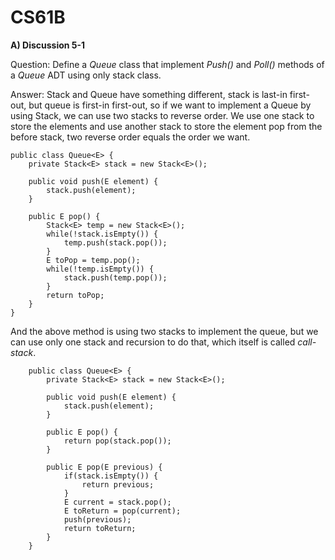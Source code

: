 # CS61B

**A) Discussion 5-1**

Question: Define a *Queue* class that implement *Push()* and *Poll()* methods of a *Queue* ADT using only stack class.

Answer: Stack and Queue have something different, stack is last-in first-out, but queue is first-in first-out, so if we want to implement a Queue by using Stack, we can use two stacks to reverse order. We use one stack to store the elements and use another stack to store the element pop from the before stack, two reverse order equals the order we want.

    public class Queue<E> {
        private Stack<E> stack = new Stack<E>();

        public void push(E element) {
            stack.push(element);
        }

        public E pop() {
            Stack<E> temp = new Stack<E>();
            while(!stack.isEmpty()) {
                temp.push(stack.pop());
            } 
            E toPop = temp.pop();
            while(!temp.isEmpty()) {
                stack.push(temp.pop());
            }
            return toPop;
        }
    }

And the above method is using two stacks to implement the queue, but we can use only one stack and recursion to do that, which itself is called *call-stack*.

        public class Queue<E> {
            private Stack<E> stack = new Stack<E>();

            public void push(E element) {
                stack.push(element);
            }

            public E pop() {
                return pop(stack.pop());
            }

            public E pop(E previous) {
                if(stack.isEmpty()) {
                    return previous;
                }
                E current = stack.pop();
                E toReturn = pop(current);
                push(previous);
                return toReturn;
            }
        }